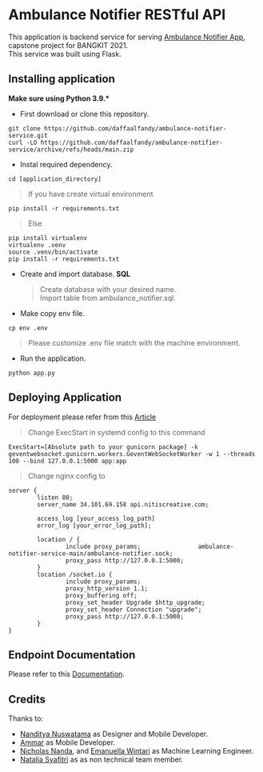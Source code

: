 # Ambulance Notifier RESTful API

This application is backend service for serving [Ambulance Notifier App](https://gitlab.com/musthofaammar/ambulance-notifier), capstone project for BANGKIT 2021.  
This service was built using Flask.

## Installing application

**Make sure using Python 3.9.\***

- First download or clone this repository.

```
git clone https://github.com/daffaalfandy/ambulance-notifier-service.git
curl -LO https://github.com/daffaalfandy/ambulance-notifier-service/archive/refs/heads/main.zip
```

- Instal required dependency.

```
cd [application_directory]
```

> If you have create virtual environment

```
pip install -r requirements.txt
```

> Else

```
pip install virtualenv
virtualenv .venv
source .venv/bin/activate
pip install -r requirements.txt
```

- Create and import database. **SQL**

  > Create database with your desired name.  
  > Import table from ambulance_notifier.sql.

- Make copy env file.

```
cp env .env
```

> Please customize .env file match with the machine environment.

- Run the application.

```
python app.py
```

## Deploying Application

For deployment please refer from this [Article](https://dev.to/brandonwallace/deploy-flask-the-easy-way-with-gunicorn-and-nginx-jgc)

> Change ExecStart in systemd config to this command

```
ExecStart=[Absolute path to your gunicorn package] -k geventwebsocket.gunicorn.workers.GeventWebSocketWorker -w 1 --threads 100 --bind 127.0.0.1:5000 app:app
```

> Change nginx config to

```
server {
        listen 80;
        server_name 34.101.69.158 api.nitiscreative.com;

        access_log [your_access_log_path]
        error_log [your_error_log_path];

        location / {
                include proxy_params;                ambulance-notifier-service-main/ambulance-notifier.sock;
                proxy_pass http://127.0.0.1:5000;
        }
        location /socket.io {
                include proxy_params;
                proxy_http_version 1.1;
                proxy_buffering off;
                proxy_set_header Upgrade $http_upgrade;
                proxy_set_header Connection "upgrade";
                proxy_pass http://127.0.0.1:5000;
        }
}
```

## Endpoint Documentation

Please refer to this [Documentation](https://github.com/daffaalfandy/ambulance-notifier-service/blob/main/documentation.md).

## Credits

Thanks to:

- [Nanditya Nuswatama](https://github.com/NandityaNuswatama) as Designer and Mobile Developer.
- [Ammar](https://github.com/musthofaammar) as Mobile Developer.
- [Nicholas Nanda](), and [Emanuella Wintari](https://github.com/Imanuella74/) as Machine Learning Engineer.
- [Natalia Syafitri](https://www.linkedin.com/in/natalia-syafitri-kustanto/) as as non technical team member.
